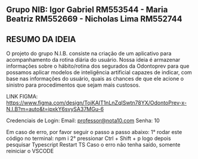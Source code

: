 ## Grupo NIB: Igor Gabriel RM553544 - Maria Beatriz RM552669 - Nicholas Lima RM552744

## RESUMO DA IDEIA 
O projeto do grupo N.I.B. consiste na criação de um aplicativo para acompanhamento da rotina diária do usuário. Nossa ideia é armazenar informações sobre o hábito/rotina dos segurados da Odontoprev para que possamos aplicar modelos de inteligência artificial capazes de indicar, com base nas informações do usuário, quais as chances de que ele acione o sinistro para procedimentos que sejam mais custosos.

LINK FIGMA: https://www.figma.com/design/TojKAIT1nLnZqISwtn78YX/OdontoPrev-x-N.I.B?m=auto&t=ipxkY6svySA37MGu-6

Credenciais de Login:
Email: professor@nota10.com
Senha: 10

Em caso de erro, por favor seguir o passo a passo abaixo:
1° rodar este código no terminal: npm i 
2° pressionar Ctrl + Shift + p  logo depois pesquisar Typescript Restart TS
Caso o erro não tenha saído, somente reiniciar o VSCODE

